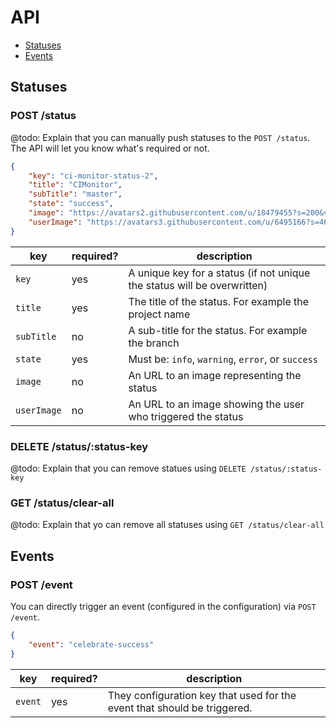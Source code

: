 # API

- [Statuses](#statuses)
- [Events](#events)

## Statuses

### POST /status

@todo: Explain that you can manually push statuses to the `POST /status`. The API will let you know what's required or not.

```json
{
    "key": "ci-monitor-status-2",
    "title": "CIMonitor",
    "subTitle": "master",
    "state": "success",
    "image": "https://avatars2.githubusercontent.com/u/18479455?s=200&v=4",
    "userImage": "https://avatars3.githubusercontent.com/u/6495166?s=460&v=4"
}
```

| key         | required? | description                                                              |
| ----------- | --------- | ------------------------------------------------------------------------ |
| `key`       | yes       | A unique key for a status (if not unique the status will be overwritten) |
| `title`     | yes       | The title of the status. For example the project name                    |
| `subTitle`  | no        | A sub-title for the status. For example the branch                       |
| `state`     | yes       | Must be: `info`, `warning`, `error`, or `success`                        |
| `image`     | no        | An URL to an image representing the status                               |
| `userImage` | no        | An URL to an image showing the user who triggered the status             |

### DELETE /status/:status-key

@todo: Explain that you can remove statues using `DELETE /status/:status-key`

### GET /status/clear-all

@todo: Explain that yo can remove all statuses using `GET /status/clear-all`

## Events

### POST /event

You can directly trigger an event (configured in the configuration) via `POST /event`.

```json
{
    "event": "celebrate-success"
}
```

| key         | required? | description                                                              |
| ----------- | --------- | ------------------------------------------------------------------------ |
| `event`     | yes       | They configuration key that used for the event that should be triggered. |
